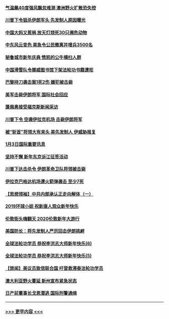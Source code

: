 #### [气温飙40度强风飘忽难测 澳洲野火扩散恐失控](../pages/prog202/a102744951.md?t=01041755) 
#### [川普下令狙杀伊朗军头 先发制人原因曝光](../pages/prog202/a102744900.md?t=01041755) 
#### [中国大妈又惹祸 放天灯烧死30只濒危动物](../pages/prog202/a102744899.md?t=01041755) 
#### [中东风云变色 美急令公民撤离并增兵3500名](../pages/prog202/a102744827.md?t=01041755) 
#### [秘鲁城市新年庆典 愤怒的公牛横扫人群](../pages/prog202/a102744618.md?t=01041755) 
#### [中国滑雪队令挪威图书馆下架法轮功书籍遭拒](../pages/prog202/a102744639.md?t=01041755) 
#### [巴黎持刀袭击案1死2伤 嫌犯被击毙](../pages/prog202/a102744566.md?t=01041755) 
#### [美军击毙伊朗将军 国际社会回应](../pages/prog202/a102744485.md?t=01041755) 
#### [蓬佩奥接受福克斯新闻采访](../pages/prog202/a102744480.md?t=01041755) 
#### [川普下令 空袭伊拉克机场 击毙伊朗将军](../pages/prog202/a102744470.md?t=01041755) 
#### [被“斩首”将领大有来头 美先发制人 伊威胁报复](../pages/prog202/a102744454.md?t=01041755) 
#### [1月3日国际重要讯息](../pages/prog202/a102744301.md?t=01041755) 
#### [坚持不懈 新年东京诉江征签活动](../pages/prog202/a102744303.md?t=01041755) 
#### [川普下达击杀令 伊朗革命卫队将领被击毙](../pages/prog202/a102741911.md?t=01041755) 
#### [伊拉克巴格达机场遭火箭弹袭击 至少7死](../pages/prog202/a102744115.md?t=01041755) 
#### [【思想领袖】中共内部承认正走向解体（一）](../pages/prog202/a102744097.md?t=01041755) 
#### [2019环球小姐 祝新唐人观众新年快乐](../pages/prog202/a102744043.md?t=01041755) 
#### [伦敦街头嗨翻天 2020伦敦新年大游行](../pages/prog202/a102743925.md?t=01041755) 
#### [美国防长：将先发制人严厉回击伊朗挑衅](../pages/prog202/a102743930.md?t=01041755) 
#### [全球法轮功学员 恭祝李洪志大师新年快乐(6)](../pages/prog202/a102743899.md?t=01041755) 
#### [全球法轮功学员 恭祝李洪志大师新年快乐(5)](../pages/prog202/a102743766.md?t=01041755) 
#### [【禁闻】美议员致信联合国 吁营救滞泰法轮功学员](../pages/prog202/a102743781.md?t=01041755) 
#### [澳大利亚野火蔓延 新州宣布紧急状态](../pages/prog202/a102743681.md?t=01041755) 
#### [日产前董事长戈恩潜逃 国际刑警通缉](../pages/prog202/a102743676.md?t=01041755) 

----
#### [ >>> 更早内容 <<< ](../indexes/prog202-earlier.md)
